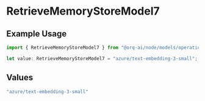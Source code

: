 # RetrieveMemoryStoreModel7

## Example Usage

```typescript
import { RetrieveMemoryStoreModel7 } from "@orq-ai/node/models/operations";

let value: RetrieveMemoryStoreModel7 = "azure/text-embedding-3-small";
```

## Values

```typescript
"azure/text-embedding-3-small"
```